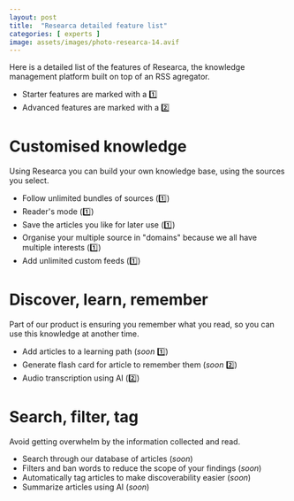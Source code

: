 ```yaml
---
layout: post
title:  "Researca detailed feature list"
categories: [ experts ]
image: assets/images/photo-researca-14.avif
---
```


Here is a detailed list of the features of Researca, the knowledge management platform built on top of an RSS agregator.

- Starter features are marked with a 1️⃣
- Advanced features are marked with a 2️⃣

# Customised knowledge

Using Researca you can build your own knowledge base, using the sources you select.

* Follow unlimited bundles of sources (1️⃣)
* Reader's mode (1️⃣)
* Save the articles you like for later use (1️⃣)
* Organise your multiple source in "domains" because we all have multiple interests (1️⃣)
* Add unlimited custom feeds (1️⃣)

# Discover, learn, remember

Part of our product is ensuring you remember what you read, so you can use this knowledge at another time.

* Add articles to a learning path (*soon* 1️⃣)
* Generate flash card for article to remember them (*soon* 2️⃣)
* Audio transcription using AI (2️⃣)

# Search, filter, tag

Avoid getting overwhelm by the information collected and read.

* Search through our database of articles (*soon*)
* Filters and ban words to reduce the scope of your findings (*soon*)
* Automatically tag articles to make discoverability easier (*soon*)
* Summarize articles using AI (*soon*)